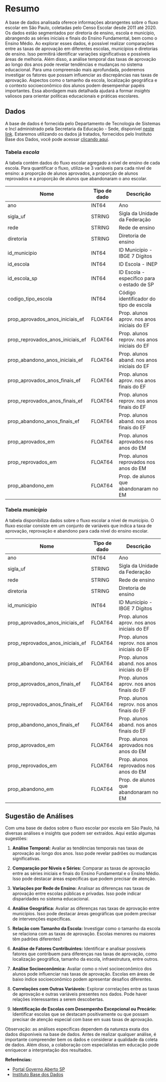 # Resumo

A base de dados analisada oferece informações abrangentes sobre o fluxo escolar em São Paulo, coletadas pelo Censo Escolar desde 2011 até 2020. Os dados estão segmentados por diretoria de ensino, escola e município, abrangendo as séries iniciais e finais do Ensino Fundamental, bem como o Ensino Médio. Ao explorar esses dados, é possível realizar comparações entre as taxas de aprovação em diferentes escolas, municípios e diretorias de ensino. Isso permitirá identificar variações significativas e possíveis áreas de melhoria. Além disso, a análise temporal das taxas de aprovação ao longo dos anos pode revelar tendências e mudanças no sistema educacional. Para uma compreensão mais aprofundada, poderemos investigar os fatores que possam influenciar as discrepâncias nas taxas de aprovação. Aspectos como o tamanho da escola, localização geográfica e o contexto socioeconômico dos alunos podem desempenhar papéis importantes. Essa abordagem mais detalhada ajudará a formar *insights* valiosos para orientar políticas educacionais e práticas escolares.

## Dados
A base de dados é fornecida pelo Departamento de Tecnologia de Sistemas e Incl administrado pela Secretaria da Educação - Sede, disponível [neste link](http://catalogo.governoaberto.sp.gov.br/dataset/fluxo-escolar-por-escola). Estaremos utilizando os dados já tratados, fornecidos pelo Instituto Base dos Dados, você pode acessar [clicando aqui](https://basedosdados.org/dataset/6afcbdcb-5f30-477c-bd0f-c6a002e464df?table=f50c5690-2450-4975-9c6a-b42882a8e8e4).

### Tabela *escola*
A tabela contém dados do fluxo escolar agregado a nível de ensino de cada escola. Para quantificar o fluxo, utiliza-se 3 variáveis para cada nível de ensino: a proporção de alunos aprovados, a proporção de alunos reprovados e a proporção de alunos que abandonaram o ano escolar.

| Nome                              | Tipo de dado | Descrição                                       |
| --------------------------------- | ------------ | ----------------------------------------------- |
| ano                               | INT64        | Ano                                             |
| sigla\_uf                         | STRING       | Sigla da Unidade da Federação                   |
| rede                              | STRING       | Rede de ensino                                  |
| diretoria                         | STRING       | Diretoria de ensino                             |
| id\_municipio                     | INT64        | ID Município - IBGE 7 Dígitos                  |
| id\_escola                        | INT64        | ID Escola - INEP                                |
| id\_escola\_sp                    | INT64        | ID Escola - específico para o estado de SP      |
| codigo\_tipo\_escola              | INT64        | Código identificador do tipo de escola         |
| prop\_aprovados\_anos\_iniciais\_ef | FLOAT64    | Prop. alunos aprov. nos anos iniciais do EF    |
| prop\_reprovados\_anos\_iniciais\_ef | FLOAT64    | Prop. alunos reprov. nos anos iniciais do EF   |
| prop\_abandono\_anos\_iniciais\_ef   | FLOAT64  | Prop. alunos aband. nos anos iniciais do EF    |
| prop\_aprovados\_anos\_finais\_ef    | FLOAT64  | Prop. alunos aprov. nos anos finais do EF      |
| prop\_reprovados\_anos\_finais\_ef   | FLOAT64  | Prop. alunos reprov. nos anos finais do EF     |
| prop\_abandono\_anos\_finais\_ef     | FLOAT64  | Prop. alunos aband. nos anos finais do EF     |
| prop\_aprovados\_em                  | FLOAT64  | Prop. alunos aprovados nos anos do EM         |
| prop\_reprovados\_em                 | FLOAT64  | Prop. alunos reprovados nos anos do EM        |
| prop\_abandono\_em                   | FLOAT64  | Prop. de alunos que abandonaram no EM        |


### Tabela *municipio*
A tabela disponibiliza dados sobre o fluxo escolar a nível de município. O fluxo escolar consiste em um conjunto de variáveis que indica a taxa de aprovação, reprovação e abandono para cada nível do ensino escolar.

| Nome                              | Tipo de dado | Descrição                                       |
| --------------------------------- | ------------ | ----------------------------------------------- |
| ano                               | INT64        | Ano                                             |
| sigla\_uf                         | STRING       | Sigla da Unidade da Federação                   |
| rede                              | STRING       | Rede de ensino                                  |
| diretoria                         | STRING       | Diretoria de ensino                             |
| id\_municipio                     | INT64        | ID Município - IBGE 7 Dígitos                  |
| prop\_aprovados\_anos\_iniciais\_ef | FLOAT64    | Prop. alunos aprov. nos anos iniciais do EF    |
| prop\_reprovados\_anos\_iniciais\_ef | FLOAT64    | Prop. alunos reprov. nos anos iniciais do EF   |
| prop\_abandono\_anos\_iniciais\_ef   | FLOAT64  | Prop. alunos aband. nos anos iniciais do EF    |
| prop\_aprovados\_anos\_finais\_ef    | FLOAT64  | Prop. alunos aprov. nos anos finais do EF      |
| prop\_reprovados\_anos\_finais\_ef   | FLOAT64  | Prop. alunos reprov. nos anos finais do EF     |
| prop\_abandono\_anos\_finais\_ef     | FLOAT64  | Prop. alunos aband. nos anos finais do EF     |
| prop\_aprovados\_em                  | FLOAT64  | Prop. alunos aprovados nos anos do EM         |
| prop\_reprovados\_em                 | FLOAT64  | Prop. alunos reprovados nos anos do EM        |
| prop\_abandono\_em                   | FLOAT64  | Prop. de alunos que abandonaram no EM        |


## Sugestão de Análises
Com uma base de dados sobre o fluxo escolar por escola em São Paulo, há diversas análises e insights que podem ser extraídos. Aqui estão algumas sugestões:

1. **Análise Temporal:**
   Avaliar as tendências temporais nas taxas de aprovação ao longo dos anos. Isso pode revelar padrões ou mudanças significativas.

2. **Comparação por Níveis e Séries:**
   Comparar as taxas de aprovação entre as séries iniciais e finais do Ensino Fundamental e o Ensino Médio. Isso pode destacar áreas específicas que podem precisar de atenção.

3. **Variações por Rede de Ensino:**
   Analisar as diferenças nas taxas de aprovação entre escolas públicas e privadas. Isso pode indicar disparidades no sistema educacional.

4. **Análise Geográfica:**
   Avaliar as diferenças nas taxas de aprovação entre municípios. Isso pode destacar áreas geográficas que podem precisar de intervenções específicas.

5. **Relação com Tamanho da Escola:**
   Investigar como o tamanho da escola se relaciona com as taxas de aprovação. Escolas menores ou maiores têm padrões diferentes?

6. **Análise de Fatores Contribuintes:**
   Identificar e analisar possíveis fatores que contribuem para diferenças nas taxas de aprovação, como localização geográfica, tamanho da escola, infraestrutura, entre outros.

7. **Análise Socioeconômica:**
   Avaliar como o nível socioeconômico dos alunos pode influenciar nas taxas de aprovação. Escolas em áreas de baixo índice socioeconômico podem apresentar desafios diferentes.

8. **Correlações com Outras Variáveis:**
   Explorar correlações entre as taxas de aprovação e outras variáveis presentes nos dados. Pode haver relações interessantes a serem descobertas.

9. **Identificação de Escolas com Desempenho Excepcional ou Precário:**
   Identificar escolas que se destacam positivamente ou que possam precisar de atenção especial com base em suas taxas de aprovação.

Observação: as análises específicas dependem da natureza exata dos dados disponíveis na base de dados. Antes de realizar qualquer análise, é importante compreender bem os dados e considerar a qualidade da coleta de dados. Além disso, a colaboração com especialistas em educação pode enriquecer a interpretação dos resultados.

**Referências:**
- [Portal Governo Aberto SP](http://catalogo.governoaberto.sp.gov.br/dataset/fluxo-escolar-por-escola)
- [Instituto Base dos Dados](https://basedosdados.org/dataset/6afcbdcb-5f30-477c-bd0f-c6a002e464df?table=f50c5690-2450-4975-9c6a-b42882a8e8e4)
